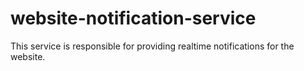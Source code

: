 # website-notification-service
This service is responsible for providing realtime notifications for the website.
